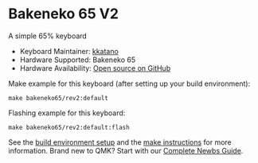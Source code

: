 # Bakeneko 65 V2

A simple 65% keyboard

* Keyboard Maintainer: [kkatano](https://github.com/kkatano)
* Hardware Supported: Bakeneko 65
* Hardware Availability: [Open source on GitHub](https://github.com/kkatano/bakeneko-65)

Make example for this keyboard (after setting up your build environment):

    make bakeneko65/rev2:default

Flashing example for this keyboard:

    make bakeneko65/rev2:default:flash

See the [build environment setup](https://docs.qmk.fm/#/getting_started_build_tools) and the [make instructions](https://docs.qmk.fm/#/getting_started_make_guide) for more information. Brand new to QMK? Start with our [Complete Newbs Guide](https://docs.qmk.fm/#/newbs).
